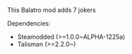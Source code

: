 This Balatro mod adds 7 jokers

Dependencies:
* Steamodded (>=1.0.0~ALPHA-1225a)
* Talisman (>=2.2.0~)